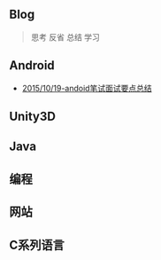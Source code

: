 Blog
--------
> 思考 反省 总结 学习

Android
----

- [2015/10/19-andoid笔试面试要点总结](android/android面试笔试.md)



Unity3D
----





Java
----



编程
----



网站
----



C系列语言
----




